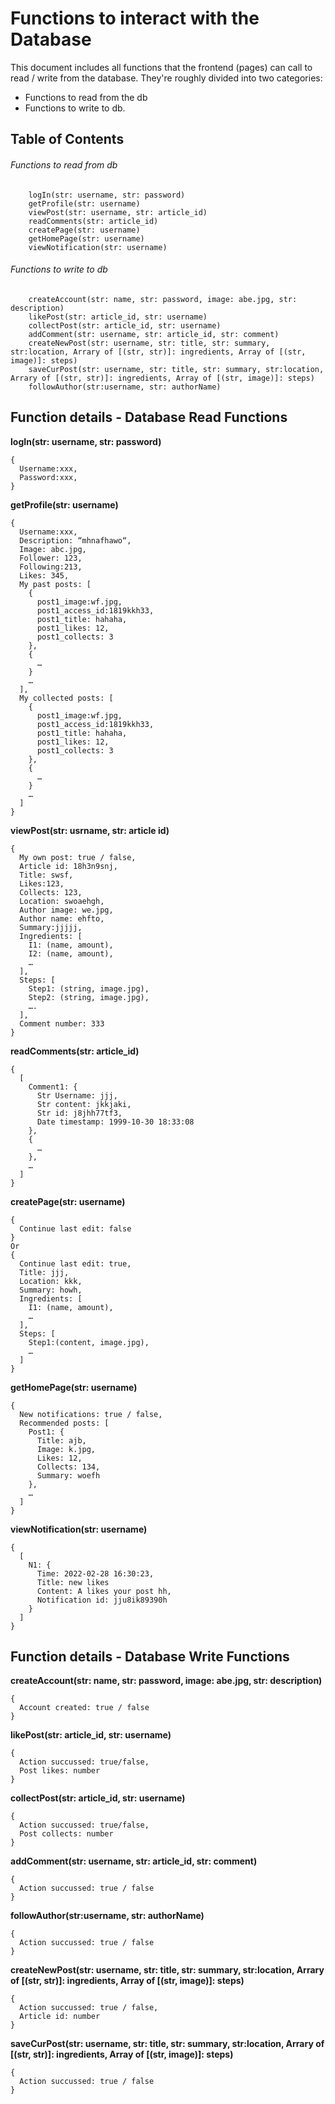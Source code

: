 # Functions to interact with the Database
This document includes all functions that the frontend (pages) can call to read / write from the database. They're roughly divided into two categories:
- Functions to read from the db
- Functions to write to db.

## Table of Contents
###### Functions to read from db
```
	logIn(str: username, str: password)
  	getProfile(str: username)
	viewPost(str: username, str: article_id)
	readComments(str: article_id)
	createPage(str: username)
	getHomePage(str: username)
	viewNotification(str: username)
```
	
###### Functions to write to db
```
	createAccount(str: name, str: password, image: abe.jpg, str: description)
	likePost(str: article_id, str: username)
	collectPost(str: article_id, str: username)
	addComment(str: username, str: article_id, str: comment)
	createNewPost(str: username, str: title, str: summary, str:location, Arrary of [(str, str)]: ingredients, Array of [(str, image)]: steps)
	saveCurPost(str: username, str: title, str: summary, str:location, Arrary of [(str, str)]: ingredients, Array of [(str, image)]: steps)
	followAuthor(str:username, str: authorName)
```

## Function details - Database Read Functions

**logIn(str: username, str: password)**
```
{
  Username:xxx,
  Password:xxx,
}
```

**getProfile(str: username)**
```
{
  Username:xxx,
  Description: “mhnafhawo“,
  Image: abc.jpg,
  Follower: 123,
  Following:213,
  Likes: 345,
  My past posts: [
    {
      post1_image:wf.jpg,
      post1_access_id:1819kkh33,
      post1_title: hahaha,
      post1_likes: 12,
      post1_collects: 3
    }, 
    {
      …
    }
    …
  ],
  My collected posts: [
    {
      post1_image:wf.jpg,
      post1_access_id:1819kkh33,
      post1_title: hahaha,
      post1_likes: 12,
      post1_collects: 3
    }, 
    {
      …
    }
    …
  ]
}
```

**viewPost(str: usrname, str: article id)** 
```
{
  My own post: true / false,
  Article id: 18h3n9snj,
  Title: swsf,
  Likes:123,
  Collects: 123,
  Location: swoaehgh,
  Author image: we.jpg,
  Author name: ehfto,
  Summary:jjjjj,
  Ingredients: [
    I1: (name, amount),
    I2: (name, amount),
    …
  ],
  Steps: [
    Step1: (string, image.jpg),
    Step2: (string, image.jpg),
    ….
  ],
  Comment number: 333
}
```

**readComments(str: article_id)**
```
{
  [
    Comment1: {
      Str Username: jjj,
      Str content: jkkjaki,
      Str id: j8jhh77tf3,
      Date timestamp: 1999-10-30 18:33:08
    },
    {
      …
    },
    …
  ]
}
```

**createPage(str: username)**
```
{
  Continue last edit: false 
}  
Or 
{
  Continue last edit: true,
  Title: jjj,
  Location: kkk,
  Summary: howh,
  Ingredients: [
    I1: (name, amount),
    …
  ],
  Steps: [
    Step1:(content, image.jpg),
    …
  ]
}
```

**getHomePage(str: username)**
```
{
  New notifications: true / false,
  Recommended posts: [
    Post1: {
      Title: ajb,
      Image: k.jpg,
      Likes: 12,
      Collects: 134,
      Summary: woefh
    },
    …
  ]
}
```
  
**viewNotification(str: username)**
```
{
  [
    N1: {
      Time: 2022-02-28 16:30:23,
      Title: new likes
      Content: A likes your post hh,
      Notification id: jju8ik89390h
    }
  ]
}
```

## Function details - Database Write Functions

**createAccount(str: name, str: password, image: abe.jpg, str: description)**
```
{
  Account created: true / false
}
```

**likePost(str: article_id, str: username)**
```
{
  Action succussed: true/false,
  Post likes: number
}
```

**collectPost(str: article_id, str: username)**
```
{
  Action succussed: true/false,
  Post collects: number
}
```

**addComment(str: username, str: article_id, str: comment)**
```
{
  Action succussed: true / false
}
```

**followAuthor(str:username, str: authorName)**
```
{
  Action succussed: true / false
}
```

**createNewPost(str: username, str: title, str: summary, str:location, Arrary of [(str, str)]: ingredients, Array of [(str, image)]: steps)**
```
{
  Action succussed: true / false,
  Article id: number
}
```

**saveCurPost(str: username, str: title, str: summary, str:location, Arrary of [(str, str)]: ingredients, Array of [(str, image)]: steps)**
```
{
  Action succussed: true / false
}
```

